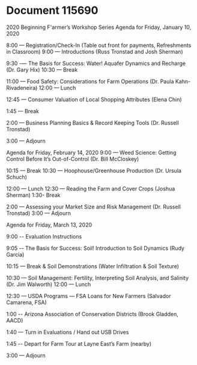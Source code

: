 # Document 115690

2020 Beginning F'armer’s Workshop Series
Agenda for Friday, January 10, 2020

8:00 — Registration/Check-In (Table out front for payments, Refreshments in Classroom)
9:00 — Introductions (Russ Tronstad and Josh Sherman)

9:30 -— The Basis for Success: Water! Aquafer Dynamics and Recharge (Dr. Gary Hix)
10:30 — Break

11:00 — Food Safety: Considerations for Farm Operations (Dr. Paula Kahn-Rivadeneira)
12:00 — Lunch

12:45 — Consumer Valuation of Local Shopping Attributes (Elena Chin)

1:45 — Break

2:00 — Business Planning Basics & Record Keeping Tools (Dr. Russell Tronstad)

3:00 — Adjourn

Agenda for Friday, February 14, 2020
9:00 — Weed Science: Getting Control Before It’s Out-of-Control (Dr. Bill McCloskey)

10:15 — Break
10:30 — Hoophouse/Greenhouse Production (Dr. Ursula Schuch)

12:00 — Lunch
12:30 — Reading the Farm and Cover Crops (Joshua Sherman)
1:30- Break

2:00 — Assessing your Market Size and Risk Management (Dr. Russell Tronstad)
3:00 — Adjourn

Agenda for Friday, March 13, 2020

9:00 -- Evaluation Instructions

9:05 -- The Basis for Success: Soil! Introduction to Soil Dynamics (Rudy Garcia)

10:15 — Break & Soil Demonstrations (Water Infiltration & Soil Texture)

10:30 — Soil Management: Fertility, Interpreting Soil Analysis, and Salinity (Dr. Jim Walworth)
12:00 — Lunch

12:30 — USDA Programs — FSA Loans for New Farmers (Salvador Camarena, FSA)

1:00 -- Arizona Association of Conservation Districts (Brook Gladden, AACD)

1:40 — Turn in Evaluations / Hand out USB Drives

1:45 -- Depart for Farm Tour at Layne East’s Farm (nearby)

3:00 — Adjourn